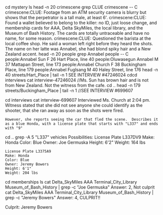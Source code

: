 cd mystery
ls
head -n 20 crimescene
grep CLUE crimescene -- C
	crimescene:CLUE: Footage from an ATM security camera is blurry but shows that the perpetrator is a tall male, at least 6'.
	crimescene:CLUE: Found a wallet believed to belong to the killer: no ID, just loose change, and membership cards for AAA, Delta SkyMiles, the local library, and the Museum of Bash History. The cards are totally untraceable and have no name, for some reason.
	crimescene:CLUE: Questioned the barista at the local coffee shop. He said a woman left right before they heard the shots. The name on her latte was Annabel, she had blond spiky hair and a New Zealand accent.
head -n 20 people
grep Annabel people -- C
	people:Annabel Sun	F	26	Hart Place, line 40
	people:Oluwasegun Annabel	M	37	Mattapan Street, line 173
	people:Annabel Church	F	38	Buckingham Place, line 179
	people:Annabel Fuglsang	M	40	Haley Street, line 176
head -n 40 streets/Hart_Place | tail -n 1
	SEE INTERVIEW #47246024
cdcd interviews
cat interview-47246024
	//Ms. Sun has brown hair and is not from New Zealand.  Not the witness from the cafe.
cd ..
head -n 179 streets/Buckingham_Place | tail -n 1
	//SEE INTERVIEW #699607

cd interviews
cat interview-699607
	Interviewed Ms. Church at 2:04 pm.  Witness stated that she did not see anyone she could identify as the shooter, that she ran away as soon as the shots were fired.

	However, she reports seeing the car that fled the scene.  Describes it as a blue Honda, with a license plate that starts with "L337" and ends with "9"

cd ..
grep -A 5 "L337" vehicles
	Possibilities:
	License Plate L337DV9
	Make: Honda
	Color: Blue
	Owner: Joe Germuska
	Height: 6'2"
	Weight: 164 lbs

	License Plate L3375A9
	Make: Honda
	Color: Blue
	Owner: Jeremy Bowers
	Height: 6'1"
	Weight: 204 lbs

cd memberships
ls
cat Delta_SkyMiles AAA Terminal_City_Library Museum_of_Bash_History | grep -c "Joe Germuska"
	Answer: 2, Not culprit
cat Delta_SkyMiles AAA Terminal_City_Library Museum_of_Bash_History | grep -c "Jeremy Bowers"
	Answer: 4, CULPRIT!!

Culprit: Jeremy Bowers





